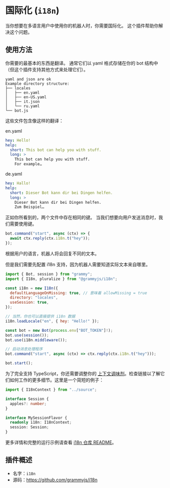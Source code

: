 # 国际化 (`i18n`)

当你想要在多语言用户中使用你的机器人时，你需要国际化。
这个插件帮助你解决这个问题。

## 使用方法

你需要的最基本的东西是翻译。
通常它们以 yaml 格式存储在你的 bot 结构中（但这个插件支持其他方式来处理它们）。

```plaintext
yaml and json are ok
Example directory structure:
├── locales
│   ├── en.yaml
│   ├── en-US.yaml
│   ├── it.json
│   └── ru.yaml
└── bot.js
```

这些文件包含像这样的翻译：

en.yaml

```yaml
hey: Hello!
help:
  short: This bot can help you with stuff.
  long: >
    This bot can help you with stuff.
    For example…
```

de.yaml

```yaml
hey: Hallo!
help:
  short: Dieser Bot kann dir bei Dingen helfen.
  long: >
    Dieser Bot kann dir bei Dingen helfen.
    Zum Beispiel…
```

正如你所看到的，两个文件中存在相同的键。
当我们想要向用户发送消息时，我们需要使用键。

```ts
bot.command("start", async (ctx) => {
  await ctx.reply(ctx.i18n.t("hey"));
});
```

根据用户的语言，机器人将会回复不同的文本。

但是我们需要先配置 i18n 支持，因为机器人需要知道实际文本来自哪里。

```js
import { Bot, session } from "grammy";
import { I18n, pluralize } from "@grammyjs/i18n";

const i18n = new I18n({
  defaultLanguageOnMissing: true, // 意味着 allowMissing = true
  directory: "locales",
  useSession: true,
});

// 当然，你也可以直接提供 i18n 数据
i18n.loadLocale("en", { hey: "Hello!" });

const bot = new Bot(process.env["BOT_TOKEN"]!);
bot.use(session());
bot.use(i18n.middleware());

// 启动消息处理程序
bot.command("start", async (ctx) => ctx.reply(ctx.i18n.t("hey")));

bot.start();
```

为了完全支持 TypeScript，你还需要调整你的 [上下文调味剂](/zh/guide/context.md#上下文调味剂)。检查链接以了解它们如何工作的更多细节。这里是一个简短的例子：

```ts
import { I18nContext } from "../source";

interface Session {
  apples?: number;
}

interface MySessionFlavor {
  readonly i18n: I18nContext;
  session: Session;
}
```

更多详情和完整的运行示例请查看 [i18n 仓库 README](https://github.com/grammyjs/i18n#readme)。

## 插件概述

- 名字：`i18n`
- 源码：<https://github.com/grammyjs/i18n>
